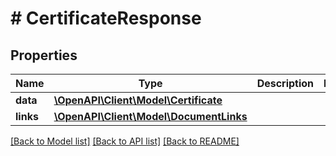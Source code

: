 # # CertificateResponse

## Properties

Name | Type | Description | Notes
------------ | ------------- | ------------- | -------------
**data** | [**\OpenAPI\Client\Model\Certificate**](Certificate.md) |  | 
**links** | [**\OpenAPI\Client\Model\DocumentLinks**](DocumentLinks.md) |  | 

[[Back to Model list]](../../README.md#documentation-for-models) [[Back to API list]](../../README.md#documentation-for-api-endpoints) [[Back to README]](../../README.md)


